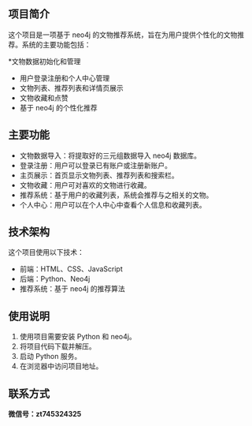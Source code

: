 ## 项目简介

这个项目是一项基于 neo4j 的文物推荐系统，旨在为用户提供个性化的文物推荐。系统的主要功能包括：

*文物数据初始化和管理
* 用户登录注册和个人中心管理
* 文物列表、推荐列表和详情页展示
* 文物收藏和点赞
* 基于 neo4j 的个性化推荐

## 主要功能

* 文物数据导入：将提取好的三元组数据导入 neo4j 数据库。
* 登录注册：用户可以登录已有账户或注册新账户。
* 主页展示：首页显示文物列表、推荐列表和搜索栏。
* 文物收藏：用户可对喜欢的文物进行收藏。
* 推荐系统：基于用户的收藏列表，系统会推荐与之相关的文物。
* 个人中心：用户可以在个人中心中查看个人信息和收藏列表。

## 技术架构

这个项目使用以下技术：

* 前端：HTML、CSS、JavaScript
* 后端：Python、Neo4j
* 推荐系统：基于 neo4j 的推荐算法

## 使用说明

1. 使用项目需要安装 Python 和 neo4j。
2. 将项目代码下载并解压。
3. 启动 Python 服务。
4. 在浏览器中访问项目地址。

## 联系方式

**微信号：zt745324325**